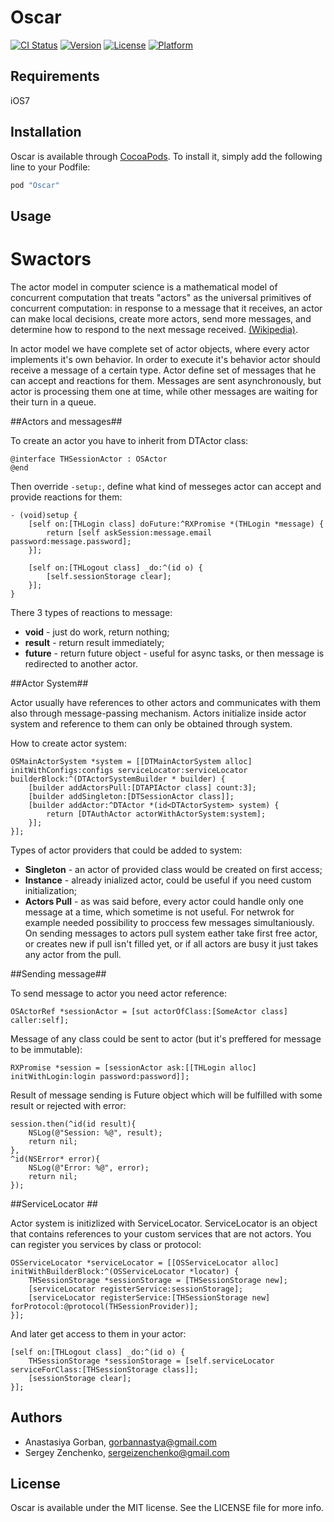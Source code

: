 # Oscar

[![CI Status](http://img.shields.io/travis/techery/Oscar.svg?style=flat)](https://travis-ci.org/techery/Oscar)
[![Version](https://img.shields.io/cocoapods/v/Oscar.svg?style=flat)](http://cocoapods.org/pods/Oscar)
[![License](https://img.shields.io/cocoapods/l/Oscar.svg?style=flat)](http://cocoapods.org/pods/Oscar)
[![Platform](https://img.shields.io/cocoapods/p/Oscar.svg?style=flat)](http://cocoapods.org/pods/Oscar)

## Requirements

iOS7

## Installation

Oscar is available through [CocoaPods](http://cocoapods.org). To install
it, simply add the following line to your Podfile:

```ruby
pod "Oscar"
```

## Usage

# Swactors

The actor model in computer science is a mathematical model of concurrent computation that treats "actors" as the universal primitives of concurrent computation: in response to a message that it receives, an actor can make local decisions, create more actors, send more messages, and determine how to respond to the next message received. [(Wikipedia)](https://en.wikipedia.org/wiki/Actor_model).

In actor model we have complete set of actor objects, where every actor implements it's own behavior. In order to execute it's behavior actor should receive a message of a certain type.
Actor define set of messages that he can accept and reactions for them. Messages are sent asynchronously, but actor is processing them one at time, while other messages are waiting for their turn in a queue.

##Actors and messages##

To create an actor you have to inherit from DTActor class:
```
@interface THSessionActor : OSActor
@end
```
Then override `-setup:`, define what kind of messeges actor can accept and provide reactions for them:
```
- (void)setup {
    [self on:[THLogin class] doFuture:^RXPromise *(THLogin *message) {
        return [self askSession:message.email password:message.password];
    }];

    [self on:[THLogout class] _do:^(id o) {
        [self.sessionStorage clear];
    }];
}
```
There 3 types of reactions to message: 
- **void** - just do work, return nothing;
- **result** - return result immediately;
- **future** - return future object - useful for async tasks, or then message is redirected to another actor.

##Actor System##

Actor usually have references to other actors and communicates with them also through message-passing mechanism.
Actors initialize inside actor system and reference to them can only be obtained through system.

How to create actor system:
```
OSMainActorSystem *system = [[DTMainActorSystem alloc] initWithConfigs:configs serviceLocator:serviceLocator builderBlock:^(DTActorSystemBuilder * builder) {
    [builder addActorsPull:[DTAPIActor class] count:3];
    [builder addSingleton:[DTSessionActor class]];
    [builder addActor:^DTActor *(id<DTActorSystem> system) {
        return [DTAuthActor actorWithActorSystem:system];
    }];
}];
```
Types of actor providers that could be added to system:

- **Singleton** - an actor of provided class would be created on first access;
- **Instance** - already inialized actor, could be useful if you need custom initialization;
- **Actors Pull** - as was said before, every actor could handle only one message at a time, which sometime is not useful. For netwrok for example needed possibility to proccess few messages simultaniously. On sending messages to actors pull system eather take first free actor, or creates new if pull isn't filled yet, or if all actors are busy it just takes any actor from the pull.

##Sending message##

To send message to actor you need actor reference:
```
OSActorRef *sessionActor = [sut actorOfClass:[SomeActor class] caller:self];
```
Message of any class could be sent to actor (but it's preffered for message to be immutable):
```
RXPromise *session = [sessionActor ask:[[THLogin alloc] initWithLogin:login password:password]];
```

Result of message sending is Future object which will be fulfilled with some result or rejected with error:
```
session.then(^id(id result){
    NSLog(@"Session: %@", result);
    return nil;
}, 
^id(NSError* error){
    NSLog(@"Error: %@", error);
    return nil;
});
```

##ServiceLocator ##

Actor system is initizlized with ServiceLocator. ServiceLocator is an object that contains references to your custom services that are not actors.
You can register you services by class or protocol:
```
OSServiceLocator *serviceLocator = [[OSServiceLocator alloc] initWithBuilderBlock:^(OSServiceLocator *locator) {
    THSessionStorage *sessionStorage = [THSessionStorage new];
    [serviceLocator registerService:sessionStorage];
    [serviceLocator registerService:[THSessionStorage new] forProtocol:@protocol(THSessionProvider)];
}];
```
And later get access to them in your actor:
```
[self on:[THLogout class] _do:^(id o) {
    THSessionStorage *sessionStorage = [self.serviceLocator serviceForClass:[THSessionStorage class]];
    [sessionStorage clear];
}];
```

## Authors

* Anastasiya Gorban, gorbannastya@gmail.com
* Sergey Zenchenko, sergeizenchenko@gmail.com

## License

Oscar is available under the MIT license. See the LICENSE file for more info.
